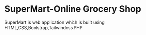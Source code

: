 # SuperMart-Online Grocery Shop
 SuperMart is web application which is built using HTML,CSS,Bootstrap,Tailwindcss,PHP

